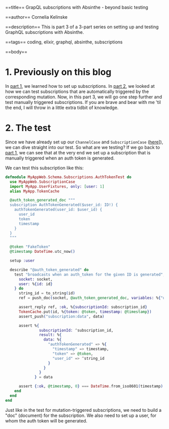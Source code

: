 ==title==
GrapQL subscriptions with Absinthe - beyond basic testing

==author==
Cornelia Kelinske

==description==
This is part 3 of a 3-part series on setting up and testing GraphQL subscriptions with Absinthe.

==tags==
coding, elixir, graphql, absinthe, subscriptions

==body==

# 1. Previously on this blog

In [part 1](https://connie.codes/post/graphql_subscription_setup), we learned how to set up subscriptions. In [part 2](https://connie.codes/post/graphql_subscription_testing_pt.1), we looked at how we can test subscriptions that are automatically triggered by the corresponding mutation. Now, in this part 3, we will go one step further and test manually triggered subscriptions. If you are brave and bear with me 'til the end, I will throw in a little extra tidbit of knowledge. 


# 2. The test

Since we have already set up our `ChannelCase` and `SubscriptionCase` ([here](https://connie.codes/post/graphql_subscription_testing_pt.1)]), we can dive straight into our test. So what are we testing? If we go back to [part 1](https://connie.codes/post/graphql_subscription_setup), we can see that at the very end we set up a subscription that is manually triggered when an auth token is generated.

We can test this subscription like this:

```elixir
defmodule MyAppWeb.Schema.Subscriptions.AuthTokenTest do
  use MyAppWeb.SubscriptionCase
  import MyApp.UserFixtures, only: [user: 1]
  alias MyApp.TokenCache

  @auth_token_generated_doc """
  subscription AuthTokenGenerated($user_id: ID!) {
    authTokenGenerated(user_id: $user_id) {
      user_id
      token
      timestamp
    }
  }
  """

  @token "FakeToken"
  @timestamp DateTime.utc_now()

  setup :user

  describe "@auth_token_generated" do
    test "broadcasts when an auth_token for the given ID is generated", %{
      socket: socket,
      user: %{id: id}
    } do
      string_id = to_string(id)
      ref = push_doc(socket, @auth_token_generated_doc, variables: %{"user_id" => string_id})

      assert_reply ref, :ok, %{subscriptionId: subscription_id}
      TokenCache.put(id, %{token: @token, timestamp: @timestamp})
      assert_push("subscription:data", data)

      assert %{
               subscriptionId: ^subscription_id,
               result: %{
                 data: %{
                   "authTokenGenerated" => %{
                     "timestamp" => timestamp,
                     "token" => @token,
                     "user_id" => ^string_id
                   }
                 }
               }
             } = data

      assert {:ok, @timestamp, 0} === DateTime.from_iso8601(timestamp)
    end
  end
end
```

Just like in the test for mutation-triggered subscriptions, we need to build a "doc" (document) for the subscription. We also need to set up a user, for whom the auth token will be generated. 


